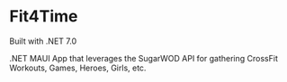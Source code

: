 # Fit4Time

Built with .NET 7.0

 .NET MAUI App that leverages the SugarWOD API for gathering CrossFit Workouts, Games, Heroes, Girls, etc.